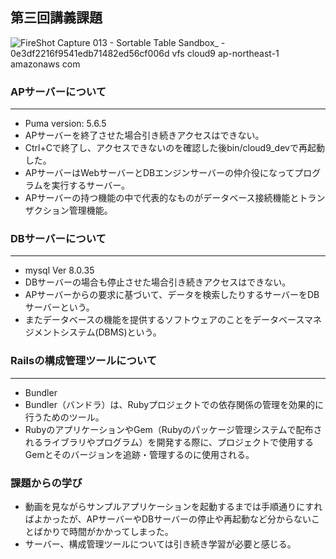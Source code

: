 ## 第三回講義課題  
![FireShot Capture 013 - Sortable Table Sandbox_ - 0e3df2216f9541edb71482ed56cf006d vfs cloud9 ap-northeast-1 amazonaws com](https://github.com/murari-mura03/RaizeTech/assets/150114064/0f3e926a-be13-4653-8de2-a2cb537acbcc)

### APサーバーについて
***
+ Puma version: 5.6.5
+ APサーバーを終了させた場合引き続きアクセスはできない。
+ Ctrl+Cで終了し、アクセスできないのを確認した後bin/cloud9_devで再起動した。
+ APサーバーはWebサーバーとDBエンジンサーバーの仲介役になってプログラムを実行するサーバー。
+ APサーバーの持つ機能の中で代表的なものがデータベース接続機能とトランザクション管理機能。

### DBサーバーについて
***
+ mysql  Ver 8.0.35
+ DBサーバーの場合も停止させた場合引き続きアクセスはできない。
+ APサーバーからの要求に基づいて、データを検索したりするサーバーをDBサーバーという。
+ またデータベースの機能を提供するソフトウェアのことをデータベースマネジメントシステム(DBMS)という。

### Railsの構成管理ツールについて
***
+ Bundler
+ Bundler（バンドラ）は、Rubyプロジェクトでの依存関係の管理を効果的に行うためのツール。
+ RubyのアプリケーションやGem（Rubyのパッケージ管理システムで配布されるライブラリやプログラム）を開発する際に、プロジェクトで使用するGemとそのバージョンを追跡・管理するのに使用される。

### 課題からの学び
+ 動画を見ながらサンプルアプリケーションを起動するまでは手順通りにすればよかったが、APサーバーやDBサーバーの停止や再起動など分からないことばかりで時間がかかってしまった。
+ サーバー、構成管理ツールについては引き続き学習が必要と感じる。